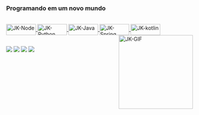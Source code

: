 ### Programando em um novo mundo

 <div>
  <a href="https://github.com/JacksonSanti">
  
</div>
  <div style="display: inline_block"><br>
  <img align="center" alt="JK-Node" height="30" width="80" src="https://img.shields.io/badge/Node.js-43853D?style=for-the-badge&logo=node.js&logoColor=white">
  <img align="center" alt="JK-Python" height="30" width="80" src="https://img.shields.io/badge/Python-14354C?style=for-the-badge&logo=python&logoColor=white">
    <img align="center" alt="JK-Java" height="30" width="80" src="https://media.discordapp.net/attachments/847874748394111026/993486720744038461/java1.png">
    <img align="center" alt="JK-Spring" height="30" width="80" src="https://media.discordapp.net/attachments/847874748394111026/1016405100182376478/spring.png">
   <img align="center" alt="JK-kotlin" height="30" width="80" src="https://media.discordapp.net/attachments/847874748394111026/1141105633358250064/kotlin.png">
  <img align="right" alt="JK-GIF" height="200" width="200" src="https://media.discordapp.net/attachments/847874748394111026/956578559508480000/giphy_1.gif">
    
</div>
  
  ##

  
  <div> 
  <a href="https://www.instagram.com/jacksonsanti/" target="_blank"><img src="https://img.shields.io/badge/-Instagram-%23E4405F?style=for-the-badge&logo=instagram&logoColor=white" target="_blank"></a>
   <a href="https://www.facebook.com/santosdosjackson/" target="_blank"><img src="https://img.shields.io/badge/Facebook-1877F2?style=for-the-badge&logo=facebook&logoColor=white" target="_blank"></a>
 <a href="JacksonSanti#5464" target="_blank"><img src="https://img.shields.io/badge/Discord-7289DA?style=for-the-badge&logo=discord&logoColor=white" target="_blank"></a> 
  <a href="https://www.linkedin.com/in/jacksondossantos/" target="_blank"><img src="https://img.shields.io/badge/-LinkedIn-%230077B5?style=for-the-badge&logo=linkedin&logoColor=white" target="_blank"></a> 
 
 
 
</div>
  
